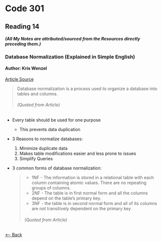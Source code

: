 # Code 301
## Reading 14
##### (All My Notes are attributed/sourced from the Resources directly preceding them.)


### Database Normalization (Explained in Simple English)
#### Author:  Kris Wenzel
[Article Source](https://www.essentialsql.com/get-ready-to-learn-sql-database-normalization-explained-in-simple-english/)
> Database normalization is a process used to organize a database into tables and columns.
> ###### (Quoted from Article)


* Every table should be used for one purpose
  * This prevents data duplication
* 3 Reasons to normalize databases:
  1. Minimize duplicate data
  1. Makes table modifications easier and less prone to issues
  1. Simplify Queries


* 3 common forms of database normalization:
  > * 1NF - The information is stored in a relational table with each column containing atomic values. There are no repeating groups of columns.
  > * 2NF - The table is in first normal form and all the columns depend on the table’s primary key.
  > * 3NF - the table is in second normal form and all of its columns are not transitively dependent on the primary key
  > ###### (Quoted from Article)






[<-- Back](../README.md)
